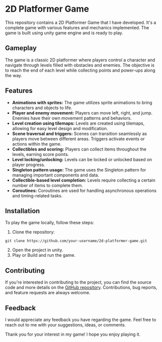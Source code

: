 # 2D Platformer Game

This repository contains a 2D Platformer Game that I have developed. It's a complete game with various features and mechanics implemented. The game is built using unity game engine and is ready to play.

## Gameplay

The game is a classic 2D platformer where players control a character and navigate through levels filled with obstacles and enemies. The objective is to reach the end of each level while collecting points and power-ups along the way.

## Features

- **Animations with sprites:** The game utilizes sprite animations to bring characters and objects to life.
- **Player and enemy movement:** Players can move left, right, and jump. Enemies have their own movement patterns and behaviors.
- **Level creation using tilemaps:** Levels are created using tilemaps, allowing for easy level design and modification.
- **Scene traversal and triggers:** Scenes can transition seamlessly as players move between different areas. Triggers activate events or actions within the game.
- **Collectibles and scoring:** Players can collect items throughout the levels, earning score points.
- **Level locking/unlocking:** Levels can be locked or unlocked based on player progress.
- **Singleton pattern usage:** The game uses the Singleton pattern for managing important components and data.
- **Collectible-based level completion:** Levels require collecting a certain number of items to complete them.
- **Coroutines:** Coroutines are used for handling asynchronous operations and timing-related tasks.

## Installation

To play the game locally, follow these steps:

1. Clone the repository:

```shell
git clone https://github.com/your-username/2d-platformer-game.git
```

2. Open the project in unity.
3. Play or Build and run the game.

## Contributing

If you're interested in contributing to the project, you can find the source code and more details on the [GitHub repository](https://github.com/CreatorsDevs/2D-Platformer-Game). Contributions, bug reports, and feature requests are always welcome.

## Feedback

I would appreciate any feedback you have regarding the game. Feel free to reach out to me with your suggestions, ideas, or comments.


Thank you for your interest in my game! I hope you enjoy playing it.
